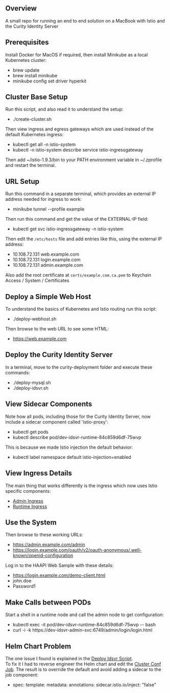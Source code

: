 ## Overview

A small repo for running an end to end solution on a MacBook with Istio and the Curity Identity Server

## Prerequisites

Install Docker for MacOS if required, then install Minikube as a local Kubernetes cluster:

- brew update
- brew install minikube
- minikube config set driver hyperkit

## Cluster Base Setup

Run this script, and also read it to understand the setup:

- ./create-cluster.sh

Then view ingress and egress gateways which are used instead of the default Kubernetes ingress:

- kubectl get all -n istio-system
- kubectl -n istio-system describe service istio-ingressgateway

Then add ~/istio-1.9.3/bin to your PATH environment variable in ~/.zprofile and restart the terminal.

## URL Setup

Run this command in a separate terminal, which provides an external IP address needed for ingress to work:

 - minikube tunnel --profile example

Then run this command and get the value of the EXTERNAL-IP field:

- kubectl get svc istio-ingressgateway -n istio-system

Then edit the `/etc/hosts` file and add entries like this, using the external IP address:

- 10.108.72.131 web.example.com
- 10.108.72.131 login.example.com 
- 10.108.72.131 admin.example.com 

Also add the root certificate at `certs/example.com.ca.pem` to Keychain Access / System / Certificates

## Deploy a Simple Web Host

To understand the basics of Kubernetes and Istio routing run this script:

- ./deploy-webhost.sh

 Then browse to the web URL to see some HTML:

- https://web.example.com

## Deploy the Curity Identity Server

In a terminal, move to the curity-deployment folder and execute these commands:

- ./deploy-mysql.sh
- ./deploy-idsvr.sh

## View Sidecar Components

Note how all pods, including those for the Curity Identity Server, now include a sidecar component called 'istio-proxy':

- kubectl get pods
- kubectl describe pod/dev-idsvr-runtime-84c859d6df-75wvp

This is because we made Istio injection the default behavior:

- kubectl label namespace default istio-injection=enabled

## View Ingress Details

The main thing that works differently is the ingress which now uses Istio specific components:

- [Admin Ingress](./idsvr/ingress-admin.yaml)
- [Runtime Ingress](./idsvr/ingress-runtime.yaml)

## Use the System

Then browse to these working URLs:

- https://admin.example.com/admin
- https://login.example.com/oauth/v2/oauth-anonymous/.well-known/openid-configuration

Log in to the HAAPI Web Sample with these details:

- https://login.example.com/demo-client.html
- john.doe
- Password1

## Make Calls between PODs

Start a shell in a runtime node and call the admin node to get configuration:

- kubectl exec -it pod/dev-idsvr-runtime-84c859d6df-75wvp -- bash
- curl -i -k https://dev-idsvr-admin-svc:6749/admin/login/login.html

## Helm Chart Problem

The one issue I found is explained in the [Deploy Idsvr Script](./deploy-idsvr.sh).\
To fix it I had to reverse engineer the Helm chart and edit the [Cluster Conf Job](./idsvr/yaml/cluster-conf-job.yaml).
The result is to override the default and avoid adding a sidecar to the job component:

- spec:
    template:
      metadata:
        annotations:
          sidecar.istio.io/inject: "false"
